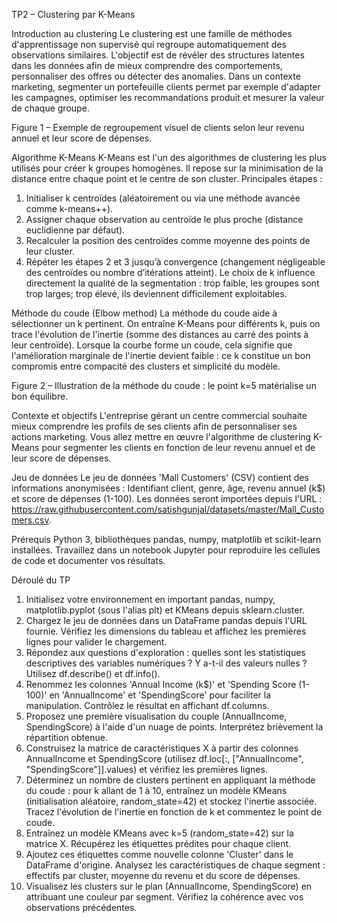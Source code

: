 TP2 – Clustering par K-Means

Introduction au clustering
Le clustering est une famille de méthodes d'apprentissage non supervisé qui regroupe automatiquement des observations similaires. L'objectif est de révéler des structures latentes dans les données afin de mieux comprendre des comportements, personnaliser des offres ou détecter des anomalies.
Dans un contexte marketing, segmenter un portefeuille clients permet par exemple d'adapter les campagnes, optimiser les recommandations produit et mesurer la valeur de chaque groupe.

Figure 1 – Exemple de regroupement visuel de clients selon leur revenu annuel et leur score de dépenses.

Algorithme K-Means
K-Means est l'un des algorithmes de clustering les plus utilisés pour créer k groupes homogènes. Il repose sur la minimisation de la distance entre chaque point et le centre de son cluster.
Principales étapes :
1) Initialiser k centroïdes (aléatoirement ou via une méthode avancée comme k-means++).
2) Assigner chaque observation au centroïde le plus proche (distance euclidienne par défaut).
3) Recalculer la position des centroïdes comme moyenne des points de leur cluster.
4) Répéter les étapes 2 et 3 jusqu’à convergence (changement négligeable des centroïdes ou nombre d’itérations atteint).
Le choix de k influence directement la qualité de la segmentation : trop faible, les groupes sont trop larges; trop élevé, ils deviennent difficilement exploitables.

Méthode du coude (Elbow method)
La méthode du coude aide à sélectionner un k pertinent. On entraîne K-Means pour différents k, puis on trace l'évolution de l'inertie (somme des distances au carré des points à leur centroïde).
Lorsque la courbe forme un coude, cela signifie que l'amélioration marginale de l'inertie devient faible : ce k constitue un bon compromis entre compacité des clusters et simplicité du modèle.

Figure 2 – Illustration de la méthode du coude : le point k=5 matérialise un bon équilibre.

Contexte et objectifs
L'entreprise gérant un centre commercial souhaite mieux comprendre les profils de ses clients afin de personnaliser ses actions marketing. Vous allez mettre en œuvre l'algorithme de clustering K-Means pour segmenter les clients en fonction de leur revenu annuel et de leur score de dépenses.

Jeu de données
Le jeu de données 'Mall Customers' (CSV) contient des informations anonymisées : Identifiant client, genre, âge, revenu annuel (k$) et score de dépenses (1-100). Les données seront importées depuis l'URL : https://raw.githubusercontent.com/satishgunjal/datasets/master/Mall_Customers.csv.

Prérequis
Python 3, bibliothèques pandas, numpy, matplotlib et scikit-learn installées. Travaillez dans un notebook Jupyter pour reproduire les cellules de code et documenter vos résultats.

Déroulé du TP
1. Initialisez votre environnement en important pandas, numpy, matplotlib.pyplot (sous l'alias plt) et KMeans depuis sklearn.cluster.
2. Chargez le jeu de données dans un DataFrame pandas depuis l'URL fournie. Vérifiez les dimensions du tableau et affichez les premières lignes pour valider le chargement.
3. Répondez aux questions d'exploration : quelles sont les statistiques descriptives des variables numériques ? Y a-t-il des valeurs nulles ? Utilisez df.describe() et df.info().
4. Renommez les colonnes 'Annual Income (k$)' et 'Spending Score (1-100)' en 'AnnualIncome' et 'SpendingScore' pour faciliter la manipulation. Contrôlez le résultat en affichant df.columns.
5. Proposez une première visualisation du couple (AnnualIncome, SpendingScore) à l'aide d'un nuage de points. Interprétez brièvement la répartition obtenue.
6. Construisez la matrice de caractéristiques X à partir des colonnes AnnualIncome et SpendingScore (utilisez df.loc[:, ["AnnualIncome", "SpendingScore"]].values) et vérifiez les premières lignes.
7. Déterminez un nombre de clusters pertinent en appliquant la méthode du coude : pour k allant de 1 à 10, entraînez un modèle KMeans (initialisation aléatoire, random_state=42) et stockez l'inertie associée. Tracez l'évolution de l'inertie en fonction de k et commentez le point de coude.
8. Entraînez un modèle KMeans avec k=5 (random_state=42) sur la matrice X. Récupérez les étiquettes prédites pour chaque client.
9. Ajoutez ces étiquettes comme nouvelle colonne 'Cluster' dans le DataFrame d'origine. Analysez les caractéristiques de chaque segment : effectifs par cluster, moyenne du revenu et du score de dépenses.
10. Visualisez les clusters sur le plan (AnnualIncome, SpendingScore) en attribuant une couleur par segment. Vérifiez la cohérence avec vos observations précédentes.
